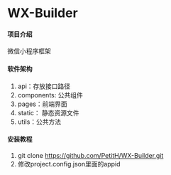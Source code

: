 # WX-Builder

#### 项目介绍
微信小程序框架

#### 软件架构
1. api：存放接口路径
2. components: 公共组件
3. pages：前端界面
4. static： 静态资源文件
5. utils：公共方法


#### 安装教程

1. git clone https://github.com/PetitH/WX-Builder.git
2. 修改project.config.json里面的appid
